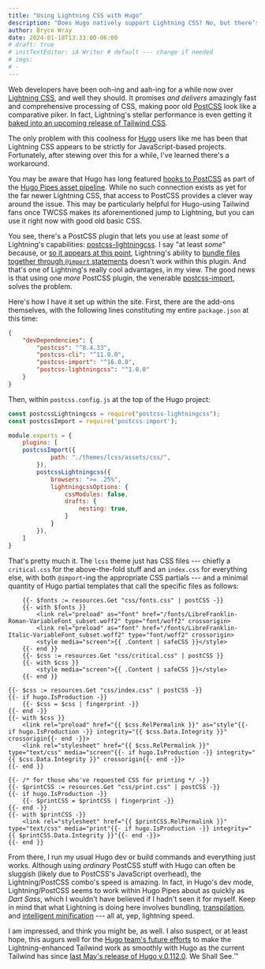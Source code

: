 ```yaml
---
title: "Using Lightning CSS with Hugo"
description: "Does Hugo natively support Lightning CSS? No, but there’s a neat workaround for that."
author: Bryce Wray
date: 2024-01-18T13:33:00-06:00
# draft: true
# initTextEditor: iA Writer # default --- change if needed
# imgs:
# -
---
```


Web developers have been ooh-ing and aah-ing for a while now over [Lightning CSS](https://lightningcss.dev/), and well they should. It promises *and delivers* amazingly fast and comprehensive processing of CSS, making poor old [PostCSS](https://postcss.org) look like a comparative piker. In fact, Lightning's stellar performance is even getting it [baked into an upcoming release of Tailwind CSS](https://tailwindcss.com/blog/2023-07-18-tailwind-connect-2023-recap).

The only problem with this coolness for [Hugo](https://gohugo.io) users like me has been that Lightning CSS appears to be strictly for JavaScript-based projects. Fortunately, after stewing over this for a while, I've learned there's a workaround.

<!--more-->

You may be aware that Hugo has long featured [hooks to PostCSS](https://gohugo.io/hugo-pipes/postcss/) as part of the [Hugo Pipes asset pipeline](https://gohugo.io/hugo-pipes/introduction/). While no such connection exists as yet for the far newer Lightning CSS, that access to PostCSS provides a clever way around the issue. This may be particularly helpful for Hugo-using Tailwind fans once TWCSS makes its aforementioned jump to Lightning, but you can use it right now with good old basic CSS.

You see, there's a PostCSS plugin that lets you use at least *some* of Lightning's capabilities: [postcss-lightningcss](https://github.com/onigoetz/postcss-lightningcss). I say "at least *some*" because, or [so it appears at this point](https://github.com/onigoetz/postcss-lightningcss/issues/116), Lightning's ability to [bundle files together through `@import` statements](https://lightningcss.dev/bundling.html) doesn't work within this plugin. And that's one of Lightning's really cool advantages, in my view. The good news is that using one *more* PostCSS plugin, the venerable [postcss-import](https://github.com/postcss/postcss-import), solves the problem.

Here's how I have it set up within the site. First, there are the add-ons themselves, with the following lines constituting my entire `package.json` at this time:

```json
{
	"devDependencies": {
		"postcss": "^8.4.33",
		"postcss-cli": "^11.0.0",
		"postcss-import": "^16.0.0",
		"postcss-lightningcss": "^1.0.0"
	}
}
``` 

Then, within `postcss.config.js` at the top of the Hugo project:

```js
const postcssLightningcss = require("postcss-lightningcss");
const postcssImport = require('postcss-import');

module.exports = {
	plugins: [
    postcssImport({
			path: "./themes/lcss/assets/css/",
		}),
		postcssLightningcss({
			browsers: ">= .25%",
			lightningcssOptions: {
				cssModules: false,
				drafts: {
					nesting: true,
				}
			}
		}),
	]
}
```

That's pretty much it. The `lcss` theme just has CSS files --- chiefly a `critical.css` for the above-the-fold stuff and an `index.css` for everything else, with both `@import`-ing the appropriate CSS partials --- and a minimal quantity of Hugo partial templates that call the specific files as follows:

```go-html-template{filename="head-criticalcss.html" bigdiv=true}
	{{- $fonts := resources.Get "css/fonts.css" | postCSS -}}
	{{- with $fonts }}
		<link rel="preload" as="font" href="/fonts/LibreFranklin-Roman-VariableFont_subset.woff2" type="font/woff2" crossorigin>
		<link rel="preload" as="font" href="/fonts/LibreFranklin-Italic-VariableFont_subset.woff2" type="font/woff2" crossorigin>
		<style media="screen">{{ .Content | safeCSS }}</style>
	{{- end }}
	{{- $css := resources.Get "css/critical.css" | postCSS }}
	{{- with $css }}
		<style media="screen">{{ .Content | safeCSS }}</style>
	{{- end }}
```

```go-html-template{filename="head-css-unscoped.html" bigdiv=true}
{{- $css := resources.Get "css/index.css" | postCSS -}}
{{- if hugo.IsProduction -}}
	{{- $css = $css | fingerprint -}}
{{- end -}}
{{- with $css }}
	<link rel="preload" href="{{ $css.RelPermalink }}" as="style"{{- if hugo.IsProduction -}} integrity="{{ $css.Data.Integrity }}" crossorigin{{- end -}}>
	<link rel="stylesheet" href="{{ $css.RelPermalink }}" type="text/css" media="screen"{{- if hugo.IsProduction -}} integrity="{{ $css.Data.Integrity }}" crossorigin{{- end -}}>
{{- end }}

{{- /* for those who've requested CSS for printing */ -}}
{{- $printCSS := resources.Get "css/print.css" | postCSS -}}
{{- if hugo.IsProduction -}}
	{{- $printCSS = $printCSS | fingerprint -}}
{{- end -}}
{{- with $printCSS -}}
	<link rel="stylesheet" href="{{ $printCSS.RelPermalink }}" type="text/css" media="print"{{- if hugo.IsProduction -}} integrity="{{ $printCSS.Data.Integrity }}"{{- end -}}>
{{- end }}
```

From there, I run my usual Hugo dev or build commands and everything just works. Although using *ordinary* PostCSS stuff with Hugo can often be sluggish (likely due to PostCSS's JavaScript overhead), the Lightning/PostCSS combo's speed is amazing. In fact, in Hugo's dev mode, Lightning/PostCSS seems to work within Hugo Pipes about as quickly as *Dart Sass*, which I wouldn't have believed if I hadn't seen it for myself. Keep in mind that what Lightning is doing here involves bundling, [transpilation](https://lightningcss.dev/transpilation.html), and [intelligent minification](https://lightningcss.dev/minification.html) --- all at, yep, lightning speed.

I am impressed, and think you might be, as well. I also suspect, or at least hope, this augurs well for the [Hugo team's future efforts](https://discourse.gohugo.io/t/hugo-pipes-and-tailwind-s-upcoming-oxide-engine/47802) to make the Lightning-enhanced Tailwind work as smoothly with Hugo as the current Tailwind has since [last May's release of Hugo v.0.112.0](https://github.com/gohugoio/hugo/releases/tag/v0.112.0). We Shall See.™
